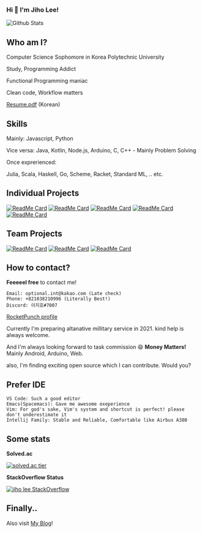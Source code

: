 ### Hi 👋 I'm Jiho Lee!

![Github Stats](https://github-readme-stats.vercel.app/api?username=DPS0340&show_icons=true&theme=dracula)

## Who am I?
Computer Science Sophomore in Korea Polytechnic University

Study, Programming Addict

Functional Programming maniac

Clean code, Workflow matters

[Resume.pdf](https://github.com/DPS0340/DPS0340/blob/master/Resume.pdf) (Korean)

## Skills

Mainly: Javascript, Python

Vice versa: Java, Kotlin, Node.js, Arduino, C, C++ - Mainly Problem Solving

Once exprerienced:

Julia, Scala, Haskell, Go, Scheme, Racket, Standard ML, .. etc.

## Individual Projects

[![ReadMe Card](https://github-readme-stats.vercel.app/api/pin/?username=dps0340&repo=nand2tetris&theme=dracula)](https://github.com/dps0340/nand2tetris) 
[![ReadMe Card](https://github-readme-stats.vercel.app/api/pin/?username=dps0340&repo=DoItDataRithm&theme=dracula)](https://github.com/DPS0340/DoItDataRithm) [![ReadMe Card](https://github-readme-stats.vercel.app/api/pin/?username=dps0340&repo=PLT&theme=dracula)](https://github.com/DPS0340/PLT)
[![ReadMe Card](https://github-readme-stats.vercel.app/api/pin/?username=dps0340&repo=YTStream&theme=dracula)](https://github.com/DPS0340/YTStream) [![ReadMe Card](https://github-readme-stats.vercel.app/api/pin/?username=dps0340&repo=TSP-Multithread&theme=dracula)](https://github.com/DPS0340/TSP-Multithread)

## Team Projects

[![ReadMe Card](https://github-readme-stats.vercel.app/api/pin/?username=kpu-ksla&repo=attman&theme=dracula)](https://github.com/KPU-KSLA/attman)
[![ReadMe Card](https://github-readme-stats.vercel.app/api/pin/?username=kpu-ksla&repo=adminPage&theme=dracula)](https://github.com/KPU-KSLA/adminPage)
[![ReadMe Card](https://github-readme-stats.vercel.app/api/pin/?username=DPS0340&repo=DjangoCRUDBoard&theme=dracula)](https://github.com/DPS0340/DjangoCRUDBoard)


## How to contact?

**Feeeeel free** to contact me!

```
Email: optional.int@kakao.com (Late check)
Phone: +821038210996 (Literally Best!)
Discord: 이지호#7007
```

[RocketPunch profile](https://www.rocketpunch.com/@8eab1258c6274628)

Currently I'm preparing altanative millitary service in 2021. kind help is always welcome.

And I'm always looking forward to task commission 😄 **Money Matters!** Mainly Android, Arduino, Web.

also, I'm finding exciting open source which I can contribute. Would you?

## Prefer IDE

```
VS Code: Such a good editor
Emacs(Spacemacs): Gave me awesome exeperience
Vim: For god's sake, Vim's system and shortcut is perfect! please don't underestimate it
Intellij Family: Stable and Reliable, Comfortable like Airbus A380
```


## Some stats

**Solved.ac**

[![solved.ac tier](http://mazassumnida.wtf/api/v2/generate_badge?boj=a891)](https://solved.ac/a891) 

**StackOverflow Status**

[![jiho lee StackOverflow](https://github-readme-stackoverflow.vercel.app/?userID=11853111)](https://stackoverflow.com/users/11853111/jiho-lee)


## Finally..

Also visit [My Blog](https://dps0340.github.io/)!
